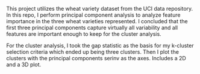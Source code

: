 This project utilizes the wheat variety dataset from the UCI data repository. In this repo, I perform principal component analysis to analyze feature importance in the three wheat varieties represented. I concluded that the first three principal components capture virtually all variability and all features are important enough to keep for the cluster analysis. 

For the cluster analysis, I took the gap statistic as the basis for my k-cluster selection criteria which ended up being three clusters. Then I plot the clusters with the principal components serinv as the axes. Includes a 2D and a 3D plot.
